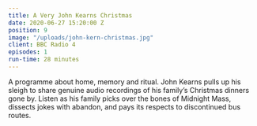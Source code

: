 ```yaml
---
title: A Very John Kearns Christmas
date: 2020-06-27 15:20:00 Z
position: 9
image: "/uploads/john-kern-christmas.jpg"
client: BBC Radio 4
episodes: 1
run-time: 28 minutes
---
```


A programme about home, memory and ritual. John Kearns pulls up his sleigh to share genuine audio recordings of his family’s Christmas dinners gone by. Listen as his family picks over the bones of Midnight Mass, dissects jokes with abandon, and pays its respects to discontinued bus routes.